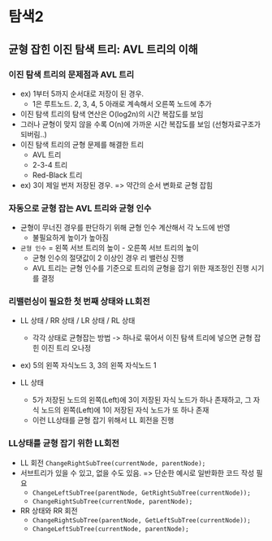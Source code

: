 # 탐색2

## 균형 잡힌 이진 탐색 트리: AVL 트리의 이해

### 이진 탐색 트리의 문제점과 AVL 트리

- ex) 1부터 5까지 순서대로 저장이 된 경우.
  - 1은 루트노드. 2, 3, 4, 5 아래로 계속해서 오른쪽 노드에 추가
- 이진 탐색 트리의 탐색 연산은 O(log2n)의 시간 복잡도를 보임
- 그러나 균형이 맞지 않을 수록 O(n)에 가까운 시간 복잡도를 보임 (선형자료구조가 되버림..)
- 이진 탐색 트리의 균형 문제를 해결한 트리
  - AVL 트리
  - 2-3-4 트리
  - Red-Black 트리
- ex) 3이 제일 번저 저장된 경우. => 약간의 순서 변화로 균형 잡힘

### 자동으로 균형 잡는 AVL 트리와 균형 인수

- 균형이 무너진 경우를 판단하기 위해 균형 인수 계산해서 각 노드에 반영
  - 불필요하게 높이가 높아짐
- `균형 인수` = 왼쪽 서브 트리의 높이 - 오른쪽 서브 트리의 높이
  - 균형 인수의 절댓값이 2 이상인 경우 리 밸런싱 진행
  - AVL 트리는 균형 인수를 기준으로 트리의 균형을 잡기 위한 재조정인 진행 시기를 결정

### 리밸런싱이 필요한 첫 번째 상태와 LL회전

- LL 상태 / RR 상태 / LR 상태 / RL 상태

  - 각각 상태로 균형잡는 방법 -> 하나로 묶어서 이진 탐색 트리에 넣으면 균형 잡힌 이진 트리 오나정

- ex) 5의 왼쪽 자식노드 3, 3의 왼쪽 자식노드 1
- LL 상태
  - 5가 저장된 노드의 왼쪽(Left)에 3이 저장된 자식 노드가 하나 존재하고, 그 자식 노드의 왼쪽(Left)에 1이 저장된 자식 노드가 또 하나 존재
  - 이런 LL상태를 균형 잡기 위해서 LL 회전을 진행

### LL상태를 균형 잡기 위한 LL회전

- LL 회전 `ChangeRightSubTree(currentNode, parentNode);`
- 서브트리가 있을 수 있고, 없을 수도 있음. => 단순한 예시로 일반화한 코드 작성 필요
  - `ChangeLeftSubTree(parentNode, GetRightSubTree(currentNode));`
  - `ChangeRightSubTree(currentNode, parentNode);`
- RR 상태와 RR 회전
  - `ChangeRightSubTree(parentNode, GetLeftSubTree(currentNode));`
  - `ChangeLeftSubTree(currentNode, parentNode);`
